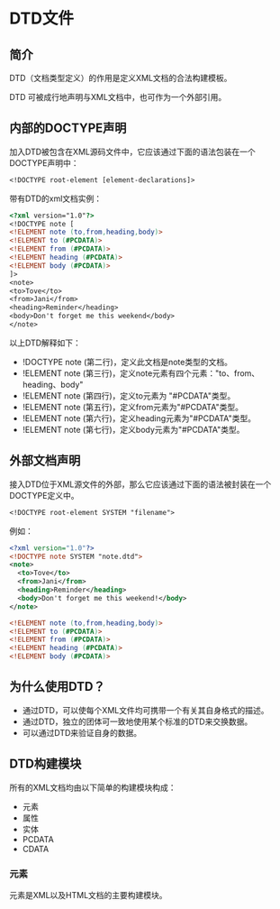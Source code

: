 # DTD文件

## 简介

DTD（文档类型定义）的作用是定义XML文档的合法构建模板。

DTD 可被成行地声明与XML文档中，也可作为一个外部引用。

## 内部的DOCTYPE声明

加入DTD被包含在XML源码文件中，它应该通过下面的语法包装在一个DOCTYPE声明中：

```dtd
<!DOCTYPE root-element [element-declarations]>
```

带有DTD的xml文档实例：

```dtd
<?xml version="1.0"?>
<!DOCTYPE note [
<!ELEMENT note (to,from,heading,body)>
<!ELEMENT to (#PCDATA)>
<!ELEMENT from (#PCDATA)>
<!ELEMENT heading (#PCDATA)>
<!ELEMENT body (#PCDATA)>
]>
<note>
<to>Tove</to>
<from>Jani</from>
<heading>Reminder</heading>
<body>Don't forget me this weekend</body>
</note>
```
以上DTD解释如下：

* !DOCTYPE note (第二行)，定义此文档是note类型的文档。
* !ELEMENT note (第三行)，定义note元素有四个元素："to、from、heading、body"
* !ELEMENT note (第四行)，定义to元素为 "#PCDATA"类型。
* !ELEMENT note (第五行)，定义from元素为"#PCDATA"类型。
* !ELEMENT note (第六行)，定义heading元素为"#PCDATA"类型。
* !ELEMENT note (第七行)，定义body元素为"#PCDATA"类型。

## 外部文档声明

接入DTD位于XML源文件的外部，那么它应该通过下面的语法被封装在一个DOCTYPE定义中。

```dtd
<!DOCTYPE root-element SYSTEM "filename">
```

例如：

```xml
<?xml version="1.0"?>
<!DOCTYPE note SYSTEM "note.dtd">
<note>
  <to>Tove</to>
  <from>Jani</from>
  <heading>Reminder</heading>
  <body>Don't forget me this weekend!</body>
</note>
```

```dtd
<!ELEMENT note (to,from,heading,body)>
<!ELEMENT to (#PCDATA)>
<!ELEMENT from (#PCDATA)>
<!ELEMENT heading (#PCDATA)>
<!ELEMENT body (#PCDATA)>
```

## 为什么使用DTD？

* 通过DTD，可以使每个XML文件均可携带一个有关其自身格式的描述。
* 通过DTD，独立的团体可一致地使用某个标准的DTD来交换数据。
* 可以通过DTD来验证自身的数据。

## DTD构建模块

所有的XML文档均由以下简单的构建模块构成：

* 元素
* 属性
* 实体
* PCDATA
* CDATA

### 元素

元素是XML以及HTML文档的主要构建模块。
